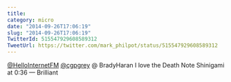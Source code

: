 ```yaml
---
title: 
category: micro
date: "2014-09-26T17:06:19"
slug: "2014-09-26T17:06:19"
TwitterId: 515547929608589312
TweetUrl: https://twitter.com/mark_philpot/status/515547929608589312
---
```


[@HelloInternetFM](https://twitter.com/HelloInternetFM)
[@cgpgrey](https://twitter.com/cgpgrey) @ BradyHaran I love the Death Note
Shinigami at 0:36 — Brilliant

